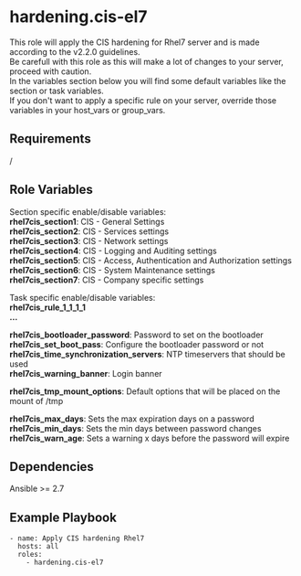 hardening.cis-el7
=====================
This role will apply the CIS hardening for Rhel7 server and is made according to the v2.2.0 guidelines.  
Be carefull with this role as this will make a lot of changes to your server, proceed with caution.  
In the variables section below you will find some default variables like the section or task variables.  
If you don't want to apply a specific rule on your server, override those variables in your host_vars or group_vars.

Requirements
------------
/

Role Variables
--------------
Section specific enable/disable variables:  
**rhel7cis_section1**: CIS - General Settings  
**rhel7cis_section2**: CIS - Services settings  
**rhel7cis_section3**: CIS - Network settings  
**rhel7cis_section4**: CIS - Logging and Auditing settings  
**rhel7cis_section5**: CIS - Access, Authentication and Authorization settings  
**rhel7cis_section6**: CIS - System Maintenance settings  
**rhel7cis_section7**: CIS - Company specific settings


Task specific enable/disable variables:  
**rhel7cis_rule_1_1_1_1**  
**...**


**rhel7cis_bootloader_password**: Password to set on the bootloader  
**rhel7cis_set_boot_pass**: Configure the bootloader password or not  
**rhel7cis_time_synchronization_servers**: NTP timeservers that should be used  
**rhel7cis_warning_banner**: Login banner


**rhel7cis_tmp_mount_options**: Default options that will be placed on the mount of /tmp  


**rhel7cis_max_days**: Sets the max expiration days on a password  
**rhel7cis_min_days**: Sets the min days between password changes  
**rhel7cis_warn_age**: Sets a warning x days before the password will expire

Dependencies
------------
Ansible >= 2.7

Example Playbook
----------------
```
- name: Apply CIS hardening Rhel7
  hosts: all
  roles:
    - hardening.cis-el7
```
